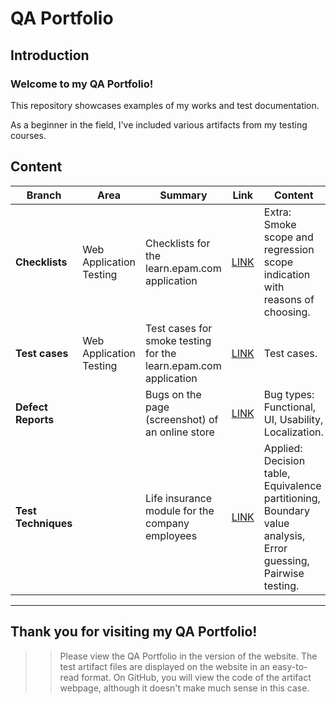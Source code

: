# QA Portfolio


## Introduction

### Welcome to my QA Portfolio! 

This repository showcases examples of my works and test documentation.

As a beginner in the field, I've included various artifacts from my testing courses.


## Content

| **Branch** | Area | Summary | Link | Content | Origin | Comment |
| ---- | ---- | ---- | ---- | ---- | ---- | ---- |
| **Checklists** | Web Application Testing | Checklists for the learn.epam.com application | [LINK](Test_Documentation/Checklists/Web_app/Checklists_for_learn.epam.com_STA_course.htm) | Extra: Smoke scope and regression scope indication with reasons of choosing. | Testing courses | In English |
| **Test cases** | Web Application Testing | Test cases for smoke testing for the learn.epam.com application | [LINK](Test_Documentation/Test_Cases/Web_app/TestCases_for_learn.epam.com_STA_course.htm) | Test cases. | Testing courses | In English |
| **Defect Reports** |  | Bugs on the page (screenshot) of an online store | [LINK](Test_Documentation/Defect_Reports/DefectReports_like_web_for_STA_course.htm) | Bug types: Functional, UI, Usability, Localization. | Testing courses | In English |
| **Test Techniques** |  | Life insurance module for the company employees | [LINK](Test_Documentation/Test_Techniques/Test_Techniques_STA_course.htm) | Applied: Decision table, Equivalence partitioning, Boundary value analysis, Error guessing, Pairwise testing. | Testing courses | In English |

---------------

## Thank you for visiting my QA Portfolio!


>> Please view the QA Portfolio in the version of the website. The test artifact files are displayed on the website in an easy-to-read format. On GitHub, you will view the code of the artifact webpage, although it doesn't make much sense in this case.